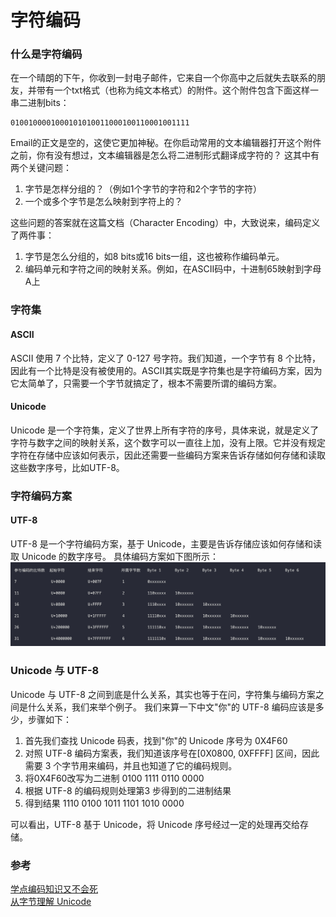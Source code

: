 # 字符编码 

### 什么是字符编码
在一个晴朗的下午，你收到一封电子邮件，它来自一个你高中之后就失去联系的朋友，并带有一个txt格式（也称为纯文本格式）的附件。这个附件包含下面这样一串二进制bits：
```
0100100001000101010011000100110001001111
```
Email的正文是空的，这使它更加神秘。在你启动常用的文本编辑器打开这个附件之前，你有没有想过，文本编辑器是怎么将二进制形式翻译成字符的？
这其中有两个关键问题：  
1. 字节是怎样分组的？（例如1个字节的字符和2个字节的字符）  
2. 一个或多个字节是怎么映射到字符上的？

这些问题的答案就在这篇文档（Character Encoding）中，大致说来，编码定义了两件事：  
1. 字节是怎么分组的，如8 bits或16 bits一组，这也被称作编码单元。  
2. 编码单元和字符之间的映射关系。例如，在ASCII码中，十进制65映射到字母A上
### 字符集
#### ASCII
ASCII 使用 7 个比特，定义了 0-127 号字符。我们知道，一个字节有 8 个比特，因此有一个比特是没有被使用的。ASCII其实既是字符集也是字符编码方案，因为它太简单了，只需要一个字节就搞定了，根本不需要所谓的编码方案。
#### Unicode
Unicode 是一个字符集，定义了世界上所有字符的序号，具体来说，就是定义了字符与数字之间的映射关系，这个数字可以一直往上加，没有上限。它并没有规定字符在存储中应该如何表示，因此还需要一些编码方案来告诉存储如何存储和读取这些数字序号，比如UTF-8。
### 字符编码方案
#### UTF-8
UTF-8 是一个字符编码方案，基于 Unicode，主要是告诉存储应该如何存储和读取 Unicode 的数字序号。
具体编码方案如下图所示：
![UTF-8](../img/codec.png)
### Unicode 与 UTF-8
Unicode 与 UTF-8 之间到底是什么关系，其实也等于在问，字符集与编码方案之间是什么关系，我们来举个例子。
我们来算一下中文"你"的 UTF-8 编码应该是多少，步骤如下：  
1. 首先我们查找 Unicode 码表，找到"你"的 Unicode 序号为 0X4F60  
2. 对照 UTF-8 编码方案表，我们知道该序号在[0X0800, 0XFFFF] 区间，因此需要 3 个字节用来编码，并且也知道了它的编码规则。  
3. 将0X4F60改写为二进制 0100 1111 0110 0000  
4. 根据 UTF-8 的编码规则处理第3 步得到的二进制结果  
5. 得到结果 1110 0100 1011 1101 1010 0000  

可以看出，UTF-8 基于 Unicode，将 Unicode 序号经过一定的处理再交给存储。
### 参考
[学点编码知识又不会死](https://www.freebuf.com/articles/web/25623.html)  
[从字节理解 Unicode](https://www.cnblogs.com/zizifn/p/4716712.html)
